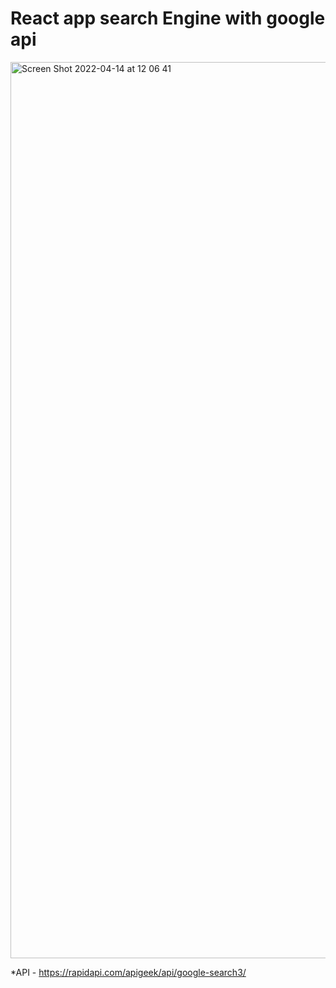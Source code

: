 # React app search Engine with google api

<img width="1434" alt="Screen Shot 2022-04-14 at 12 06 41" src="https://user-images.githubusercontent.com/54207353/163353420-c37b1a47-5ad8-48fd-b11c-235115474842.png">

*API - https://rapidapi.com/apigeek/api/google-search3/
